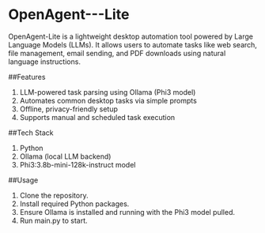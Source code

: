 # OpenAgent---Lite
OpenAgent-Lite is a lightweight desktop automation tool powered by Large Language Models (LLMs). It allows users to automate tasks like web search, file management, email sending, and PDF downloads using natural language instructions.

##Features
1. LLM-powered task parsing using Ollama (Phi3 model)
2. Automates common desktop tasks via simple prompts
3. Offline, privacy-friendly setup
4. Supports manual and scheduled task execution

##Tech Stack
1. Python
2. Ollama (local LLM backend)
3. Phi3:3.8b-mini-128k-instruct model

##Usage
1. Clone the repository.
2. Install required Python packages.
3. Ensure Ollama is installed and running with the Phi3 model pulled.
4. Run main.py to start.
